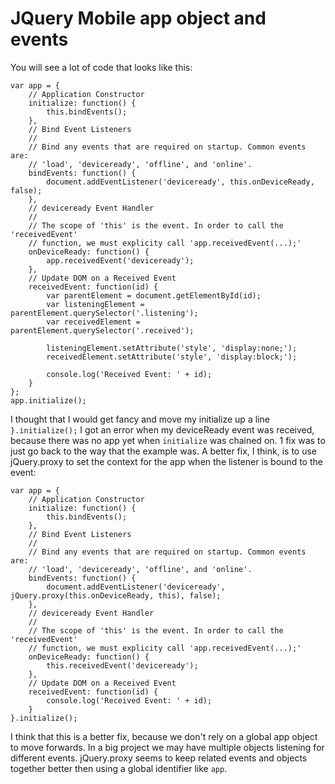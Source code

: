 JQuery Mobile app object and events
======

You will see a lot of code that looks like this:

    var app = {
        // Application Constructor
        initialize: function() {
            this.bindEvents();
        },
        // Bind Event Listeners
        //
        // Bind any events that are required on startup. Common events are:
        // 'load', 'deviceready', 'offline', and 'online'.
        bindEvents: function() {
            document.addEventListener('deviceready', this.onDeviceReady, false);
        },
        // deviceready Event Handler
        //
        // The scope of 'this' is the event. In order to call the 'receivedEvent'
        // function, we must explicity call 'app.receivedEvent(...);'
        onDeviceReady: function() {
            app.receivedEvent('deviceready');
        },
        // Update DOM on a Received Event
        receivedEvent: function(id) {
            var parentElement = document.getElementById(id);
            var listeningElement = parentElement.querySelector('.listening');
            var receivedElement = parentElement.querySelector('.received');

            listeningElement.setAttribute('style', 'display:none;');
            receivedElement.setAttribute('style', 'display:block;');

            console.log('Received Event: ' + id);
        }
    };
    app.initialize();
    
I thought that I would get fancy and move my initialize up a line `}.initialize();` I got an error when my deviceReady event was received, because there was no app yet when `initialize` was chained on. 1 fix was to just go back to the way that the example was. A better fix, I think, is to use jQuery.proxy to set the context for the app when the listener is bound to the event:

    var app = {
        // Application Constructor
        initialize: function() {
            this.bindEvents();
        },
        // Bind Event Listeners
        //
        // Bind any events that are required on startup. Common events are:
        // 'load', 'deviceready', 'offline', and 'online'.
        bindEvents: function() {
            document.addEventListener('deviceready', jQuery.proxy(this.onDeviceReady, this), false);
        },
        // deviceready Event Handler
        //
        // The scope of 'this' is the event. In order to call the 'receivedEvent'
        // function, we must explicity call 'app.receivedEvent(...);'
        onDeviceReady: function() {
            this.receivedEvent('deviceready');
        },
        // Update DOM on a Received Event
        receivedEvent: function(id) {
            console.log('Received Event: ' + id);
        }
    }.initialize();

I think that this is a better fix, because we don't rely on a global app object to move forwards. In a big project we may have multiple objects listening for different events. jQuery.proxy seems to keep related events and objects together better then using a global identifier like `app`.